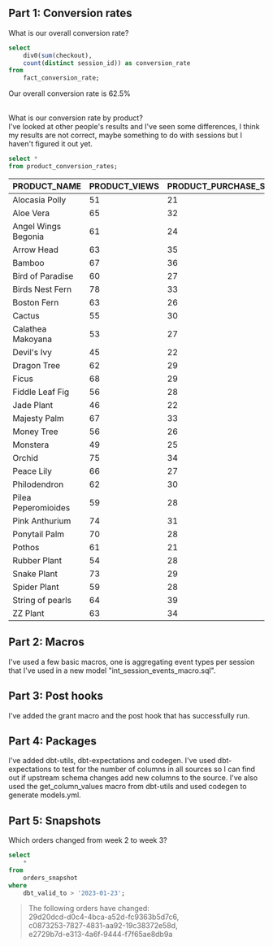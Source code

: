 ## Part 1: Conversion rates
What is our overall conversion rate?
```sql
select 
    div0(sum(checkout), 
    count(distinct session_id)) as conversion_rate
from 
    fact_conversion_rate;
```
Our overall conversion rate is 62.5%
<br /><br />

What is our conversion rate by product?
<br />
I've looked at other people's results and I've seen some differences, I think my results are not correct, maybe something to do with sessions but I haven't figured it out yet.
```sql
select *
from product_conversion_rates;
```

| PRODUCT_NAME | PRODUCT_VIEWS | PRODUCT_PURCHASE_SESSIONS | PRODUCT_CONVERSION_RATE |
|--------------|---------------|---------------------------|-------------------------|
| Alocasia Polly | 51 | 21 | 41% |
| Aloe Vera | 65 | 32 | 49% |
| Angel Wings Begonia | 61 | 24 | 39% |
| Arrow Head | 63 | 35 | 56% |
| Bamboo | 67 | 36 | 54% |
| Bird of Paradise | 60 | 27 | 45% |
| Birds Nest Fern | 78 | 33 | 42% |
| Boston Fern | 63 | 26 | 41% |
| Cactus | 55 | 30 | 55% |
| Calathea Makoyana | 53 | 27 | 51% |
| Devil's Ivy | 45 | 22 | 49% |
| Dragon Tree | 62 | 29 | 47% |
| Ficus | 68 | 29 | 43% |
| Fiddle Leaf Fig | 56 | 28 | 50% |
| Jade Plant | 46 | 22 | 48% |
| Majesty Palm | 67 | 33 | 49% |
| Money Tree | 56 | 26 | 46% |
| Monstera | 49 | 25 | 51% |
| Orchid | 75 | 34 | 45% |
| Peace Lily | 66 | 27 | 41% |
| Philodendron | 62 | 30 | 48% |
| Pilea Peperomioides | 59 | 28 | 47% |
| Pink Anthurium | 74 | 31 | 42% |
| Ponytail Palm | 70 | 28 | 40% |
| Pothos | 61 | 21 | 34% |
| Rubber Plant | 54 | 28 | 52% |
| Snake Plant | 73 | 29 | 40% |
| Spider Plant | 59 | 28 | 47% |
| String of pearls | 64 | 39 | 61% |
| ZZ Plant | 63 | 34 | 54% |

## Part 2: Macros
I've used a few basic macros, one is aggregating event types per session that I've used in a new model "int_session_events_macro.sql".

## Part 3: Post hooks
I've added the grant macro and the post hook that has successfully run.

## Part 4: Packages
I've added dbt-utils, dbt-expectations and codegen. I've used dbt-expectations to test for the number of columns in all sources so I can find out if upstream schema changes add new columns to the source. I've also used the get_column_values macro from dbt-utils and used codegen to generate models.yml. 

## Part 5: Snapshots
Which orders changed from week 2 to week 3?

```sql
select 
    * 
from 
    orders_snapshot 
where 
    dbt_valid_to > '2023-01-23';
``` 
> The following orders have changed: <br /> 
29d20dcd-d0c4-4bca-a52d-fc9363b5d7c6, <br />
c0873253-7827-4831-aa92-19c38372e58d,<br />
e2729b7d-e313-4a6f-9444-f7f65ae8db9a<br />